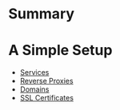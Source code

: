 # Summary

# A Simple Setup

- [Services](./01-services.md)
- [Reverse Proxies](./02-reverse-proxies.md)
- [Domains](./03-domains.md)
- [SSL Certificates](./04-ssl-certificates.md)
